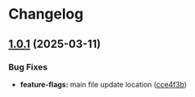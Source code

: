 # Changelog

## [1.0.1](https://github.com/iamzaker/sample-release-please-manifest/compare/feature-flags@v1.0.0...feature-flags@v1.0.1) (2025-03-11)


### Bug Fixes

* **feature-flags:** main file update location ([cce4f3b](https://github.com/iamzaker/sample-release-please-manifest/commit/cce4f3bf19c6039512cb5f7a305d6860c5435f75))
